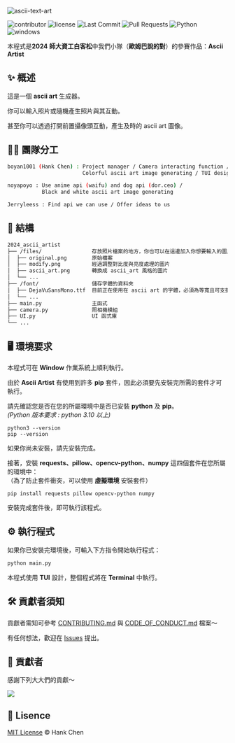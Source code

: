 ![ascii-text-art](https://github.com/user-attachments/assets/2f304d18-22df-4995-bd1f-18445d09078b)       
  
![contributor](https://img.shields.io/github/contributors/boyan1001/2024_ascii_artist?style=for-the-badge)
![license](https://img.shields.io/github/license/boyan1001/2024_ascii_artist?style=for-the-badge)
![Last Commit](https://img.shields.io/github/last-commit/boyan1001/2024_ascii_artist?style=for-the-badge)
![Pull Requests](https://img.shields.io/github/issues-pr/boyan1001/2024_ascii_artist?style=for-the-badge)
![Python](https://img.shields.io/badge/Python-14354C.svg?logo=python&logoColor=white&style=for-the-badge)
![windows](https://img.shields.io/badge/windows-0078D6?logo=windows&logoColor=white&style=for-the-badge)


本程式是**2024 師大資工白客松**中我們小隊（**歐姆巴說的對**）的參賽作品：**Ascii Artist**  

## ✨ 概述  

這是一個 **ascii art** 生成器。  
  
你可以輸入照片或隨機產生照片與其互動。  
  
甚至你可以透過打開前置攝像頭互動，產生及時的 ascii art 圖像。 

## 🧑‍💻 團隊分工  
```sh
boyan1001 (Hank Chen) : Project manager / Camera interacting function /
                        Colorful ascii art image generating / TUI design

noyapoyo : Use anime api (waifu) and dog api (dor.ceo) /
           Black and white ascii art image generating

Jerryleess : Find api we can use / Offer ideas to us   
```

## 🧱 結構

```sh
2024_ascii_artist
├── /files/                存放照片檔案的地方，你也可以在這邊加入你想要輸入的圖片  
│  ├── original.png        原始檔案
│  ├── modify.png          經過調整對比度與亮度處理的圖片
│  ├── ascii_art.png       轉換成 ascii_art 風格的圖片
│  └── ...
├── /font/                 儲存字體的資料夾  
│  ├── DejaVuSansMono.ttf  目前正在使用在 ascii art 的字體，必須為等寬且可支援 window 環境的字體  
│  └── ...
├── main.py                主函式
├── camera.py              照相機模組  
├── UI.py                  UI 函式庫  
└── ...
```
## 🖥️ 環境要求    

本程式可在 **Window** 作業系統上順利執行。  

由於 **Ascii Artist** 有使用到許多 **pip** 套件，因此必須要先安裝完所需的套件才可執行。

請先確認您是否在您的所屬環境中是否已安裝 **python** 及 **pip**。  
*(Python 版本要求 : python 3.10 以上)*  
```bach
python3 --version
pip --version
```
如果你尚未安裝，請先安裝完成。  
  
接著，安裝 **requests、pillow、opencv-python、numpy** 這四個套件在您所屬的環境中：  
（為了防止套件衝突，可以使用 **虛擬環境** 安裝套件）  
```bach
pip install requests pillow opencv-python numpy
```
安裝完成套件後，即可執行該程式。  

## ⚙️ 執行程式
如果你已安裝完環境後，可輸入下方指令開始執行程式：  
```bash
python main.py
```
本程式使用 **TUI** 設計，整個程式將在 **Terminal** 中執行。  

## 🛠️ 貢獻者須知  

貢獻者需知可參考 [CONTRIBUTING.md](CONTRIBUTING.md) 與 [CODE_OF_CONDUCT.md](CODE_OF_CONDUCT.md) 檔案～  
  
有任何想法，歡迎在 [Issues](https://github.com/boyan1001/boyan_csie_notebook/issues) 提出。  

## 💪 貢獻者
感謝下列大大們的貢獻～  
  
<a href="https://github.com/boyan1001/2024_ascii_artist/graphs/contributors">
  <img src="https://contrib.rocks/image?repo=boyan1001/2024_ascii_artist" />
</a>


## 🪪 Lisence  
[MIT License](LICENSE) © Hank Chen  

